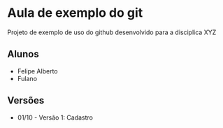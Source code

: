 # Aula de exemplo do git

Projeto de exemplo de uso do github desenvolvido para a disciplica XYZ

## Alunos

* Felipe Alberto
* Fulano

## Versões

* 01/10 - Versão 1: Cadastro